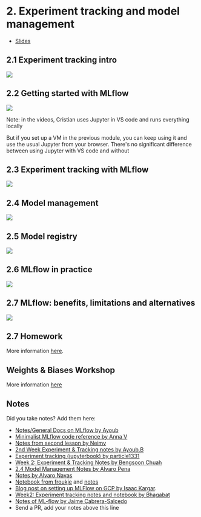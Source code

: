 # 2. Experiment tracking and model management

* [Slides](https://drive.google.com/file/d/1YtkAtOQS3wvY7yts_nosVlXrLQBq5q37/view?usp=sharing)

## 2.1 Experiment tracking intro

<a href="https://www.youtube.com/watch?v=MiA7LQin9c8&list=PL3MmuxUbc_hIUISrluw_A7wDSmfOhErJK">
  <img src="images/thumbnail-2-01.jpg">
</a>

## 2.2 Getting started with MLflow

<a href="https://www.youtube.com/watch?v=cESCQE9J3ZE&list=PL3MmuxUbc_hIUISrluw_A7wDSmfOhErJK">
  <img src="images/thumbnail-2-02.jpg">
</a>

Note: in the videos, Cristian uses Jupyter in VS code and runs everything locally

But if you set up a VM in the previous module, you can keep using it
and use the usual Jupyter from your browser. There's no significant
difference between using Jupyter with VS code and without

## 2.3 Experiment tracking with MLflow

<a href="https://www.youtube.com/watch?v=iaJz-T7VWec&list=PL3MmuxUbc_hIUISrluw_A7wDSmfOhErJK">
  <img src="images/thumbnail-2-03.jpg">
</a>

## 2.4 Model management

<a href="https://www.youtube.com/watch?v=OVUPIX88q88&list=PL3MmuxUbc_hIUISrluw_A7wDSmfOhErJK">
  <img src="images/thumbnail-2-04.jpg">
</a>

## 2.5 Model registry

<a href="https://www.youtube.com/watch?v=TKHU7HAvGH8&list=PL3MmuxUbc_hIUISrluw_A7wDSmfOhErJK">
  <img src="images/thumbnail-2-05.jpg">
</a>

## 2.6 MLflow in practice

<a href="https://www.youtube.com/watch?v=1ykg4YmbFVA&list=PL3MmuxUbc_hIUISrluw_A7wDSmfOhErJK">
  <img src="images/thumbnail-2-06.jpg">
</a>

## 2.7 MLflow: benefits, limitations and alternatives

<a href="https://www.youtube.com/watch?v=Lugy1JPsBRY&list=PL3MmuxUbc_hIUISrluw_A7wDSmfOhErJK">
  <img src="images/thumbnail-2-07.jpg">
</a>

## 2.7 Homework

More information [here](../cohorts/2023/02-experiment-tracking/homework.md).

## Weights & Biases Workshop

More information [here](../cohorts/2023/02-experiment-tracking/wandb.md)

## Notes

Did you take notes? Add them here:

* [Notes/General Docs on MLflow by Ayoub](https://gist.github.com/Qfl3x/ccff6b0708358c040e437d52af0c2e43)
* [Minimalist MLflow code reference by Anna V](https://github.com/annnvv/mlops_zoomcamp/blob/main/notes/module2_notes_MLflow.md)
* [Notes from second lesson by Neimv](https://gitlab.com/neimv/mlops/-/blob/main/lessons_weeks/notes_2.md)
* [2nd Week Experiment & Tracking notes by Ayoub.B](https://github.com/ayoub-berdeddouch/mlops-journey/blob/main/experiment_tracking_02.md)
* [Experiment tracking (jupyterbook) by particle1331](https://particle1331.github.io/ok-transformer/nb/mlops/03-mlflow.html)
* [Week 2: Experiment & Tracking Notes by Bengsoon Chuah](https://github.com/bengsoon/mlops-zoomcamp/blob/main/02-experiment-tracking/notes/Experiment_Tracking_notes.md)
* [2.4 Model Management Notes by Alvaro Pena](https://github.com/alvarofps/mlops-zoomcamp/blob/main/02-experiment-tracking/my-notes/2.4%20Model%20management.md)
* [Notes by Alvaro Navas](https://github.com/ziritrion/mlopszoomcamp/blob/main/notes/2_experiment.md)
* [Notebook from froukje](https://github.com/froukje/ml-ops-zoomcamp/blob/master/02-experiment-tracking/week02.ipynb) and [notes](https://medium.com/@falbrechtg/getting-started-with-mlflow-tracking-46a0089d6a73)
* [Blog post on setting up MLFlow on GCP by Isaac Kargar](https://kargarisaac.github.io/blog/mlops/data%20engineering/2022/06/15/MLFlow-on-GCP.html).
* [Week2: Experiment tracking notes and notebook by Bhagabat](https://github.com/BPrasad123/MLOps_Zoomcamp/tree/main/Week2)
* [Notes of ML-flow by Jaime Cabrera-Salcedo](https://github.com/jaimeh94/MLOps-Zoomcamp/tree/main/02-experiment-tracking)
* Send a PR, add your notes above this line
